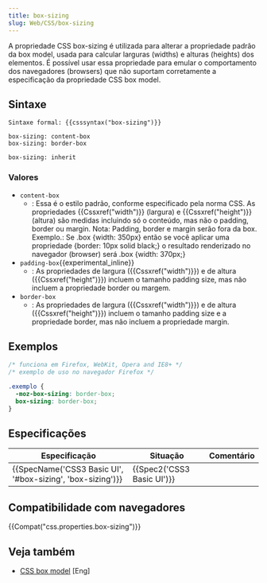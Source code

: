 ```yaml
---
title: box-sizing
slug: Web/CSS/box-sizing
---
```


A propriedade CSS box-sizing é utilizada para alterar a propriedade padrão da box model, usada para calcular larguras (widths) e alturas (heights) dos elementos. É possível usar essa propriedade para emular o comportamento dos navegadores (browsers) que não suportam corretamente a especificação da propriedade CSS box model.

## Sintaxe

```
Sintaxe formal: {{csssyntax("box-sizing")}}
```

```
box-sizing: content-box
box-sizing: border-box

box-sizing: inherit
```

### Valores

- `content-box`
  - : Essa é o estilo padrão, conforme especificado pela norma CSS. As propriedades {{Cssxref("width")}} (largura) e {{Cssxref("height")}} (altura) são medidas incluindo só o conteúdo, mas não o padding, border ou margin. Nota: Padding, border e margin serão fora da box. Exemplo.: Se .box {width: 350px} então se você aplicar uma propriedade {border: 10px solid black;} o resultado renderizado no navegador (browser) será .box {width: 370px;}
- `padding-box`{{experimental_inline}}
  - : As propriedades de largura ({{Cssxref("width")}}) e de altura ({{Cssxref("height")}}) incluem o tamanho padding size, mas não incluem a propriedade border ou margem.
- `border-box`
  - : As propriedades de largura ({{Cssxref("width")}}) e de altura ({{Cssxref("height")}}) incluem o tamanho padding size e a propriedade border, mas não incluem a propriedade margin.

## Exemplos

```css
/* funciona em Firefox, WebKit, Opera and IE8+ */
/* exemplo de uso no navegador Firefox */

.exemplo {
  -moz-box-sizing: border-box;
  box-sizing: border-box;
}
```

## Especificações

| Especificação                                              | Situação                   | Comentário |
| ---------------------------------------------------------- | -------------------------- | ---------- |
| {{SpecName('CSS3 Basic UI', '#box-sizing', 'box-sizing')}} | {{Spec2('CSS3 Basic UI')}} |            |

## Compatibilidade com navegadores

{{Compat("css.properties.box-sizing")}}

## Veja também

- [CSS box model](/pt-BR/docs/CSS/box_model) \[Eng]
